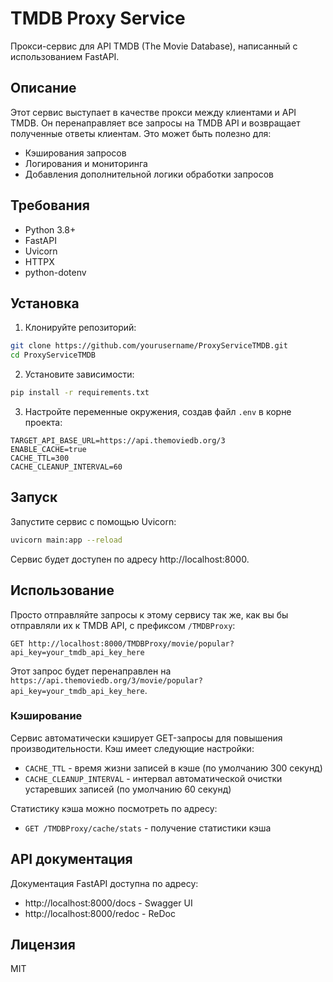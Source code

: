 # TMDB Proxy Service

Прокси-сервис для API TMDB (The Movie Database), написанный с использованием FastAPI.

## Описание

Этот сервис выступает в качестве прокси между клиентами и API TMDB. Он перенаправляет все запросы на TMDB API и возвращает полученные ответы клиентам. Это может быть полезно для:

- Кэширования запросов
- Логирования и мониторинга
- Добавления дополнительной логики обработки запросов

## Требования

- Python 3.8+
- FastAPI
- Uvicorn
- HTTPX
- python-dotenv

## Установка

1. Клонируйте репозиторий:
```bash
git clone https://github.com/yourusername/ProxyServiceTMDB.git
cd ProxyServiceTMDB
```

2. Установите зависимости:
```bash
pip install -r requirements.txt
```

3. Настройте переменные окружения, создав файл `.env` в корне проекта:
```
TARGET_API_BASE_URL=https://api.themoviedb.org/3
ENABLE_CACHE=true
CACHE_TTL=300
CACHE_CLEANUP_INTERVAL=60
```

## Запуск

Запустите сервис с помощью Uvicorn:

```bash
uvicorn main:app --reload
```

Сервис будет доступен по адресу http://localhost:8000.

## Использование

Просто отправляйте запросы к этому сервису так же, как вы бы отправляли их к TMDB API, с префиксом `/TMDBProxy`:

```
GET http://localhost:8000/TMDBProxy/movie/popular?api_key=your_tmdb_api_key_here
```

Этот запрос будет перенаправлен на `https://api.themoviedb.org/3/movie/popular?api_key=your_tmdb_api_key_here`.

### Кэширование

Сервис автоматически кэширует GET-запросы для повышения производительности. Кэш имеет следующие настройки:

- `CACHE_TTL` - время жизни записей в кэше (по умолчанию 300 секунд)
- `CACHE_CLEANUP_INTERVAL` - интервал автоматической очистки устаревших записей (по умолчанию 60 секунд)

Статистику кэша можно посмотреть по адресу:
- `GET /TMDBProxy/cache/stats` - получение статистики кэша

## API документация

Документация FastAPI доступна по адресу:
- http://localhost:8000/docs - Swagger UI
- http://localhost:8000/redoc - ReDoc

## Лицензия

MIT 